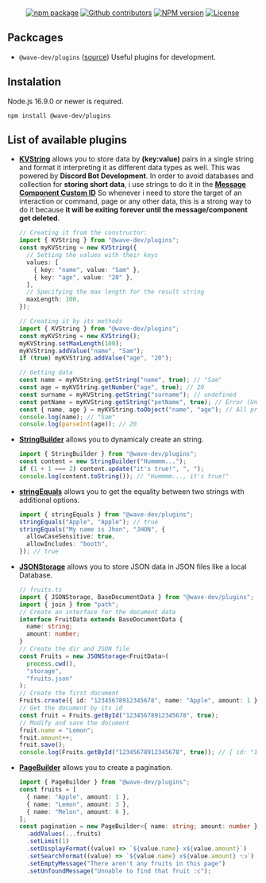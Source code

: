 <div align="center">
	<br />
<!-- 	<p>
		<img src="https://raw.githubusercontent.com/ALxOver/wave-dev/main/resources/images/wave-background.png" width="280" alt="Wave background" />
	</p>
	<br /> -->
	<p>
		<a href="https://github.com/ALxOver/wave-dev/tree/main"><img src="https://img.shields.io/badge/Repository-black?style=flat&logo=github&link=https%3A%2F%2Fgithub.com%2FALxOver%2Fwave-dev%2Ftree%2Fmain" alt="npm package" /></a>
		<a href="https://github.com/ALxOver/wave-dev/tree/main"><img src="https://img.shields.io/github/contributors/ALxOver/wave-dev?logo=github&label=Contributors&color=black" alt="Github contributors" /></a>
		<a href="https://www.npmjs.com/package/@wave-dev/plugins"><img src="https://img.shields.io/npm/v/%40wave-dev/plugins?logo=npm" alt="NPM version" /></a>
		<a href="https://www.npmjs.com/package/@wave-dev/plugins"><img src="https://img.shields.io/npm/l/%40wave-dev%2Fplugins?logo=npm" alt="License" /></a>
	</p>
</div>

## Packcages

- `@wave-dev/plugins` ([source](./)) Useful plugins for development.

## Instalation

Node.js 16.9.0 or newer is required.

```
npm install @wave-dev/plugins
```

## List of available plugins

- **[KVString](./typings/classes/KVString.d.ts)** allows you to store data by **(key:value)** pairs in a single string and format it interpreting it as different data types as well.
  This was powered by **Discord Bot Development**.
  In order to avoid databases and collection for **storing short data**, i use strings to do it in the **[Message Component Custom ID](https://discord.com/developers/docs/interactions/message-components#custom-id)**
  So whenever i need to store the target of an interaction or command, page or any other data, this is a strong way to do it because **it will be exiting forever until the message/component get deleted**.

  ```ts
  // Creating it from the constructor:
  import { KVString } from "@wave-dev/plugins";
  const myKVString = new KVString({
    // Setting the values with their keys
    values: [
      { key: "name", value: "Sam" },
      { key: "age", value: "20" },
    ],
    // Specifying the max length for the result string
    maxLength: 100,
  });
  ```

  ```ts
  // Creating it by its methods
  import { KVString } from "@wave-dev/plugins";
  const myKVString = new KVString();
  myKVString.setMaxLength(100);
  myKVString.addValue("name", "Sam");
  if (true) myKVString.addValue("age", "20");
  ```

  ```ts
  // Getting data
  const name = myKVString.getString("name", true); // "Sam"
  const age = myKVString.getNumber("age", true); // 20
  const surname = myKVString.getString("surname"); // undefined
  const petName = myKVString.getString("petName", true); // Error (Unnnable to get the value named petName)
  const { name, age } = myKVString.toObject("name", "age"); // All properties are of type string
  console.log(name); // "Sam"
  console.log(parseInt(age)); // 20
  ```

- **[StringBuilder](./typings/classes/StringBuilder.d.ts)** allows you to dynamicaly create an string.
  ```ts
  import { StringBuilder } from "@wave-dev/plugins";
  const content = new StringBuilder("Hummmm...");
  if (1 + 1 === 2) content.update("it's true!", ", ");
  console.log(content.toString()); // "Hummmm..., it's true!"
  ```
- **[stringEquals](./typings/functions/stringEcuals.d.ts)** allows you to get the equality between two strings with additional options.
  ```ts
  import { stringEquals } from "@wave-dev/plugins";
  stringEquals("Apple", "Apple"); // true
  stringEquals("My name is Jhon", "JHON", {
    allowCaseSensitive: true,
    allowIncludes: "booth",
  }); // true
  ```
- **[JSONStorage](./typings/classes/JSONStorage.d.ts)** allows you to store JSON data in JSON files like a local Database.

  ```ts
  // fruits.ts
  import { JSONStorage, BaseDocumentData } from "@wave-dev/plugins";
  import { join } from "path";
  // Create an interface for the document data
  interface FruitData extends BaseDocumentData {
    name: string;
    amount: number;
  }
  // Create the dir and JSON file
  const Fruits = new JSONStorage<FruitData>(
    process.cwd(),
    "storage",
    "fruits.json"
  );
  // Create the first document
  Fruits.create({ id: "12345678912345678", name: "Apple", amount: 1 });
  // Get the document by its id
  const fruit = Fruits.getById("12345678912345678", true);
  // Modify and save the document
  fruit.name = "Lemon";
  fruit.amount++;
  fruit.save();
  console.log(Fruits.getById("12345678912345678", true)); // { id: "12345678912345678", name: "Lemon", amount: 3 }
  ```

- **[PageBuilder](./typings/classes/PageBuilder.d.ts)** allows you to create a pagination.
  ```ts
  import { PageBuilder } from "@wave-dev/plugins";
  const fruits = [
    { name: "Apple", amount: 1 },
    { name: "Lemon", amount: 3 },
    { name: "Melon", amount: 6 },
  ];
  const pagination = new PageBuilder<{ name: string; amount: number },
    .addValues(...fruits)
    .setLimit(1)
    .setDisplayFormat((value) => `${value.name} x${value.amount}`)
    .setSearchFormat((value) => `${value.name} x${value.amount} 👈`)
    .setEmptyMessage("There aren't any fruits in this page")
    .setUnfoundMessage("Unnable to find that fruit :c");
  ```

